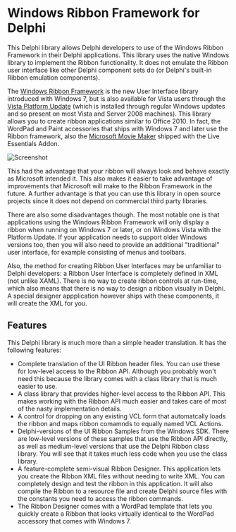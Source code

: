 # Windows Ribbon Framework for Delphi #

This Delphi library allows Delphi developers to use of the Windows Ribbon Framework in their Delphi applications. This library uses the native Windows library to implement the Ribbon functionality. It does not emulate the Ribbon user interface like other Delphi component sets do (or Delphi's built-in Ribbon emulation components).

The [Windows Ribbon Framework](http://msdn.microsoft.com/en-us/library/dd371191(v=VS.85).aspx) is the new User Interface library introduced with Windows 7, but is also available for Vista users through the [Vista Platform Update](http://support.microsoft.com/kb/971644) (which is installed through regular Windows updates and so present on most Vista and Server 2008 machines). This library allows you to create ribbon applications similar to Office 2010. In fact, the WordPad and Paint accessories that ships with Windows 7 and later use the Ribbon framework, also the [Microsoft Movie Maker](http://windows.microsoft.com/en-us/windows-live/movie-maker) shipped with the Live Essentials Addon.

![Screenshot](https://raw.githubusercontent.com/TurboPack/RibbonFramework/master/Doc/screenshot_ribbon.gif)

This had the advantage that your ribbon will always look and behave exactly as Microsoft intended it. This also makes it easier to take advantage of improvements that Microsoft will make to the Ribbon Framework in the future. A further advantage is that you can use this library in open source projects since it does not depend on commercial third party libraries.

There are also some disadvantages though. The most notable one is that applications using the Windows Ribbon Framework will only display a ribbon when running on Windows 7 or later, or on Windows Vista with the Platform Update. If your application needs to support older Windows versions too, then you will also need to provide an additional "traditional" user interface, for example consisting of menus and toolbars.

Also, the method for creating Ribbon User Interfaces may be unfamiliar to Delphi developers: a Ribbon User Interface is completely defined in XML (not unlike XAML). There is no way to create ribbon controls at run-time, which also means that there is no way to design a ribbon visually in Delphi. A special designer appplication however ships with these components, it will create the XML for you.

## Features ##

This Delphi library is much more than a simple header translation. It has the following features:

  * Complete translation of the UI Ribbon header files. You can use these for low-level access to the Ribbon API. Although you probably won't need this because the library comes with a class library that is much easier to use.
  * A class library that provides higher-level access to the Ribbon API. This makes working with the Ribbon API much easier and takes care of most of the nasty implementation details.
  * A control for dropping on any existing VCL form that automatcally loads the ribbon and maps ribbon comamnds to equally named VCL Actions.
  * Delphi-versions of the UI Ribbon Samples from the Windows SDK. There are low-level versions of these samples that use the Ribbon API directly, as well as medium-level versions that use the Delphi Ribbon class library. You will see that it takes much less code when you use the class library.
  * A feature-complete semi-visual Ribbon Designer. This application lets you create the Ribbon XML files without needing to write XML. You can completely design and test the ribbon in this application. It will also compile the Ribbon to a resource file and create Delphi source files with the constants you need to access the ribbon commands.
  * The Ribbon Designer comes with a WordPad template that lets you quickly create a Ribbon that looks virtually identical to the WordPad accessory that comes with Windows 7.


